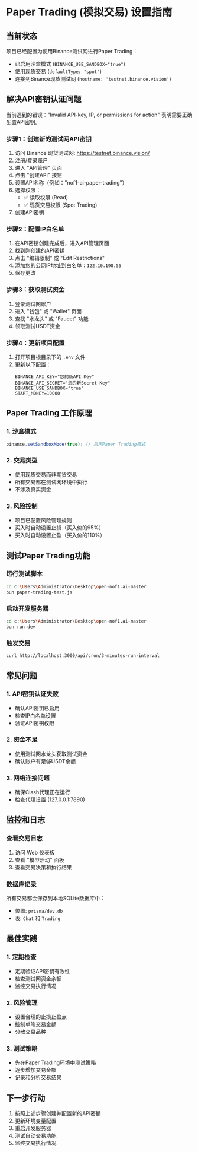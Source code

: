 # Paper Trading (模拟交易) 设置指南

## 当前状态

项目已经配置为使用Binance测试网进行Paper Trading：
- 已启用沙盒模式 (`BINANCE_USE_SANDBOX="true"`)
- 使用现货交易 (`defaultType: "spot"`)
- 连接到Binance现货测试网 (`hostname: 'testnet.binance.vision'`)

## 解决API密钥认证问题

当前遇到的错误："Invalid API-key, IP, or permissions for action" 表明需要正确配置API密钥。

### 步骤1：创建新的测试网API密钥

1. 访问 Binance 现货测试网: https://testnet.binance.vision/
2. 注册/登录账户
3. 进入 "API管理" 页面
4. 点击 "创建API" 按钮
5. 设置API名称（例如："nof1-ai-paper-trading"）
6. 选择权限：
   - ✅ 读取权限 (Read)
   - ✅ 现货交易权限 (Spot Trading)
7. 创建API密钥

### 步骤2：配置IP白名单

1. 在API密钥创建完成后，进入API管理页面
2. 找到刚创建的API密钥
3. 点击 "编辑限制" 或 "Edit Restrictions"
4. 添加您的公网IP地址到白名单：`122.10.198.55`
5. 保存更改

### 步骤3：获取测试资金

1. 登录测试网账户
2. 进入 "钱包" 或 "Wallet" 页面
3. 查找 "水龙头" 或 "Faucet" 功能
4. 领取测试USDT资金

### 步骤4：更新项目配置

1. 打开项目根目录下的 `.env` 文件
2. 更新以下配置：
   ```
   BINANCE_API_KEY="您的新API Key"
   BINANCE_API_SECRET="您的新Secret Key"
   BINANCE_USE_SANDBOX="true"
   START_MONEY=10000
   ```

## Paper Trading 工作原理

### 1. 沙盒模式
```javascript
binance.setSandboxMode(true); // 启用Paper Trading模式
```

### 2. 交易类型
- 使用现货交易而非期货交易
- 所有交易都在测试网环境中执行
- 不涉及真实资金

### 3. 风险控制
- 项目已配置风险管理规则
- 买入时自动设置止损（买入价的95%）
- 买入时自动设置止盈（买入价的110%）

## 测试Paper Trading功能

### 运行测试脚本
```bash
cd c:\Users\Administrator\Desktop\open-nof1.ai-master
bun paper-trading-test.js
```

### 启动开发服务器
```bash
cd c:\Users\Administrator\Desktop\open-nof1.ai-master
bun run dev
```

### 触发交易
```bash
curl http://localhost:3000/api/cron/3-minutes-run-interval
```

## 常见问题

### 1. API密钥认证失败
- 确认API密钥已启用
- 检查IP白名单设置
- 验证API密钥权限

### 2. 资金不足
- 使用测试网水龙头获取测试资金
- 确认账户有足够USDT余额

### 3. 网络连接问题
- 确保Clash代理正在运行
- 检查代理设置 (127.0.0.1:7890)

## 监控和日志

### 查看交易日志
1. 访问 Web 仪表板
2. 查看 "模型活动" 面板
3. 查看交易决策和执行结果

### 数据库记录
所有交易都会保存到本地SQLite数据库中：
- 位置: `prisma/dev.db`
- 表: `Chat` 和 `Trading`

## 最佳实践

### 1. 定期检查
- 定期验证API密钥有效性
- 检查测试网资金余额
- 监控交易执行情况

### 2. 风险管理
- 设置合理的止损止盈点
- 控制单笔交易金额
- 分散交易品种

### 3. 测试策略
- 先在Paper Trading环境中测试策略
- 逐步增加交易金额
- 记录和分析交易结果

## 下一步行动

1. 按照上述步骤创建并配置新的API密钥
2. 更新环境变量配置
3. 重启开发服务器
4. 测试自动交易功能
5. 监控交易执行情况